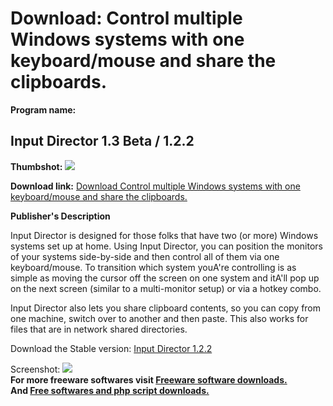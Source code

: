# Download: Control multiple Windows systems with one keyboard/mouse and share the clipboards.

**Program name:**

## Input Director 1.3 Beta / 1.2.2

  
**Thumbshot:** ![](http://www.freewarefiles.com/screenshot/inputdirector1_md.jpg)   
  
**Download link:** [Download Control multiple Windows systems with one keyboard/mouse and share the clipboards.](http://freesoftwares.boysofts.com/Input-Director_program_32141.html)  
  


**Publisher's Description**  
  


Input Director is designed for those folks that have two (or more) Windows systems set up at home. Using Input Director, you can position the monitors of your systems side-by-side and then control all of them via one keyboard/mouse. To transition which system youA're controlling is as simple as moving the cursor off the screen on one system and itA'll pop up on the next screen (similar to a multi-monitor setup) or via a hotkey combo. 

Input Director also lets you share clipboard contents, so you can copy from one machine, switch over to another and then paste. This also works for files that are in network shared directories.

Download the Stable version: [Input Director 1.2.2](http://www.inputdirector.com/downloads/InputDirector.v1.2.2.zip)

  
  
Screenshot: ![](http://www.freewarefiles.com/screenshot/inputdirector1.jpg)   
**For more freeware softwares visit [Freeware software downloads.](http://freesoftwares.boysofts.com/)**   
**And [Free softwares and php script downloads.](http://www.boysofts.com/)**
